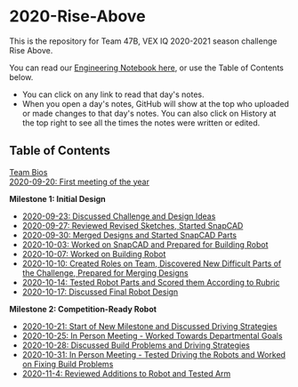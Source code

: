 # 2020-Rise-Above

This is the repository for Team 47B, VEX IQ 2020-2021 season challenge Rise Above.

You can read our [Engineering Notebook here](./notes), or use the Table of Contents below.
- You can click on any link to read that day's notes.
- When you open a day's notes, GitHub will show at the top who uploaded or made changes to that day's notes. You can also click on History at the top right to see all the times the notes were written or edited.

## Table of Contents
[Team Bios](./notes/bios.md)  
[2020-09-20: First meeting of the year](./notes/2020-09-20%20First%20Meeting.md)

**Milestone 1: Initial Design**
- [2020-09-23: Discussed Challenge and Design Ideas](./notes/2020-09-23%20Remote%20Meeting.md)
- [2020-09-27: Reviewed Revised Sketches, Started SnapCAD](./notes/2020-09-27%20Meeting%20Notes.md)
- [2020-09-30: Merged Designs and Started SnapCAD Parts](./notes/2020-09-30%20Meeting%20Notes.md)
- [2020-10-03: Worked on SnapCAD and Prepared for Building Robot](./notes/2020-10-03%20Meeting%20Notes.md)
- [2020-10-07: Worked on Building Robot](./notes/2020-10-07%20Meeting%20Notes.md)
- [2020-10-10: Created Roles on Team, Discovered New Difficult Parts of the Challenge, Prepared for Merging Designs](./notes/2020-10-10%20Meeting%20Notes.md)
- [2020-10-14: Tested Robot Parts and Scored them According to Rubric](./notes/2020-10-14%20Meeting%20Notes.md)
- [2020-10-17: Discussed Final Robot Design](./notes/2020-10-17%20Meeting%20Notes.md)

**Milestone 2: Competition-Ready Robot**
- [2020-10-21: Start of New Milestone and Discussed Driving Strategies](./notes/2020-10-21%20Meeting%20Notes.md)
- [2020-10-25: In Person Meeting - Worked Towards Departmental Goals](./notes/2020-10-25%20Meeting%20Notes.md)
- [2020-10-28: Discussed Build Problems and Driving Strategies](./notes/2020-10-28%20Meeting%20Notes.md)
- [2020-10-31: In Person Meeting - Tested Driving the Robots and Worked on Fixing Build Problems](./notes/2020-10-31%20Meeting%20Notes.md)
- [2020-11-4: Reviewed Additions to Robot and Tested Arm](../notes/2020-11-4%20Meeting%20Notes.md)
